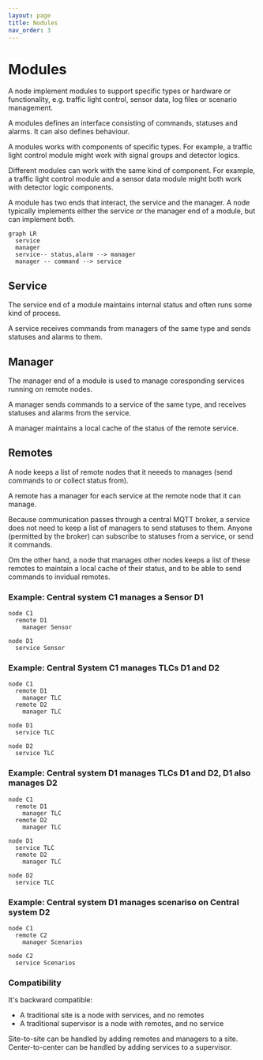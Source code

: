 ```yaml
---
layout: page
title: Nodules
nav_order: 3
---
```


# Modules
A node implement modules to support specific types or hardware or functionality, e.g. traffic light control, sensor data, log files or scenario management.

A modules defines an interface consisting of commands, statuses and alarms. It can also defines behaviour.

A modules works with components of specific types. For example, a traffic light control module might work with signal groups and detector logics.

Different modules can work with the same kind of component. For example, a traffic light control module and a sensor data module might both work with detector logic components.

A module has two ends that interact, the service and the manager. A node typically implements either the service or the manager end of a module, but can implement both.

```mermaid
graph LR
  service
  manager
  service-- status,alarm --> manager 
  manager -- command --> service
```

## Service
The service end of a module maintains internal status and often runs some kind of process.

A service receives commands from managers of the same type and sends statuses and alarms to them. 

## Manager
The manager end of a module is used to manage coresponding services running on remote nodes.

A manager sends commands to a service of the same type, and receives statuses and alarms from the service. 

A manager maintains a local cache of the status of the remote service.

## Remotes
A node keeps a list of remote nodes that it neeeds to manages (send commands to or collect status from).

A remote has a manager for each service at the remote node that it can manage.

Because communication passes through a central MQTT broker, a service does not need to keep a list of managers to send statuses to them. Anyone (permitted by the broker) can subscribe to statuses from a service, or send it commands.

Om the other hand, a node that manages other nodes keeps a list of these remotes to maintain a local cache of their status, and to be able to send commands to invidual remotes.


### Example: Central system C1 manages a Sensor D1
```
node C1
  remote D1
    manager Sensor

node D1
  service Sensor
```

### Example: Central System C1 manages TLCs D1 and D2
```
node C1
  remote D1
    manager TLC
  remote D2
    manager TLC

node D1
  service TLC

node D2
  service TLC
```

### Example: Central system D1 manages TLCs D1 and D2, D1 also manages D2
```
node C1
  remote D1
    manager TLC
  remote D2
    manager TLC

node D1
  service TLC
  remote D2
    manager TLC

node D2
  service TLC
```

### Example: Central system D1 manages scenariso on Central system D2
```
node C1
  remote C2
    manager Scenarios

node C2
  service Scenarios
```

### Compatibility
It's backward compatible:
- A traditional site is a node with services, and no remotes
- A traditional supervisor is a node with remotes, and no service

Site-to-site can be handled by adding remotes and managers to a site.
Center-to-center can be handled by adding services to a supervisor.
